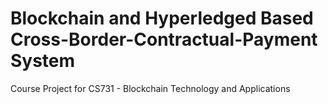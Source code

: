 # Blockchain and Hyperledged Based Cross-Border-Contractual-Payment System
Course Project for CS731 - Blockchain Technology and Applications